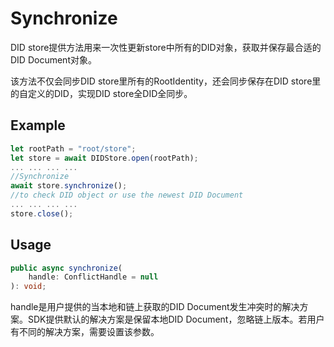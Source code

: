 # Synchronize

DID store提供方法用来一次性更新store中所有的DID对象，获取并保存最合适的DID Document对象。

该方法不仅会同步DID store里所有的RootIdentity，还会同步保存在DID store里的自定义的DID，实现DID store全DID全同步。

## Example

```typescript
let rootPath = "root/store";
let store = await DIDStore.open(rootPath);
... ... ... ...
//Synchronize
await store.synchronize();
//to check DID object or use the newest DID Document
... ... ... ...
store.close();
```

## Usage

```typescript
public async synchronize(
    handle: ConflictHandle = null
): void;
```

handle是用户提供的当本地和链上获取的DID Document发生冲突时的解决方案。SDK提供默认的解决方案是保留本地DID Document，忽略链上版本。若用户有不同的解决方案，需要设置该参数。
